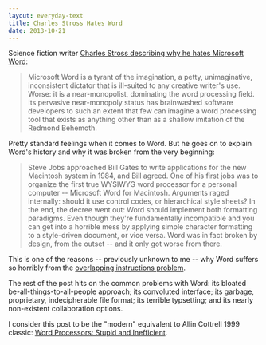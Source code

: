 ```yaml
---
layout: everyday-text
title: Charles Stross Hates Word
date: 2013-10-21
---
```


Science fiction writer [Charles Stross describing why he hates Microsoft Word](http://www.antipope.org/charlie/blog-static/2013/10/why-microsoft-word-must-die.html):

> Microsoft Word is a tyrant of the imagination, a petty, unimaginative, inconsistent dictator that is ill-suited to any creative writer's use. Worse: it is a near-monopolist, dominating the word processing field. Its pervasive near-monopoly status has brainwashed software developers to such an extent that few can imagine a word processing tool that exists as anything other than as a shallow imitation of the Redmond Behemoth.

Pretty standard feelings when it comes to Word. But he goes on to explain Word's history and why it was broken from the very beginning:

> Steve Jobs approached Bill Gates to write applications for the new Macintosh system in 1984, and Bill agreed. One of his first jobs was to organize the first true WYSIWYG word processor for a personal computer -- Microsoft Word for Macintosh. Arguments raged internally: should it use control codes, or hierarchical style sheets? In the end, the decree went out: Word should implement both formatting paradigms. Even though they're fundamentally incompatible and you can get into a horrible mess by applying simple character formatting to a style-driven document, or vice versa. Word was in fact broken by design, from the outset -- and it only got worse from there.

This is one of the reasons -- previously unknown to me -- why Word suffers so horribly from the [overlapping instructions problem](http://writingfortheweb.co/sample/).

The rest of the post hits on the common problems with Word: its bloated be-all-things-to-all-people approach; its convoluted interface; its garbage, proprietary, indecipherable file format; its terrible typsetting; and its nearly non-existent collaboration options.

I consider this post to be the "modern" equivalent to Allin Cottrell 1999 classic: [Word Processors: Stupid and Inefficient](http://ricardo.ecn.wfu.edu/~cottrell/wp.html).
